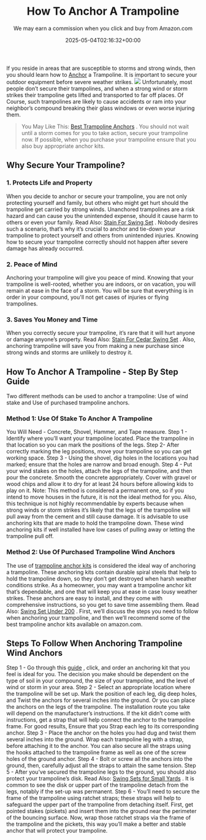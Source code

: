﻿---
author: We may earn a commission when you click and buy from Amazon.com
layout: post
title: How To Anchor A Trampoline
date: '2025-05-04T02:16:32+00:00'
categories:
- Guide
tags: []
slug: /how-to-anchor-a-trampoline/
lastmod: 2025-05-07T12:21:27+03:00
---

If you reside in areas that are susceptible to storms and strong winds, then you should learn how to
[Anchor](https://pestpolicy.com/best-trampoline-anchors/)
a Trampoline. It is important to secure your outdoor equipment before severe weather strikes.
![](/assets/img/img/)
Unfortunately, most people don’t secure their trampolines, and when a strong wind or storm strikes their trampoline gets lifted and transported to far off places.
Of Course, such trampolines are likely to cause accidents or ram into your neighbor’s compound breaking their glass windows or even worse injuring them.
> You May Like This:
> [Best Trampoline Anchors](https://pestpolicy.com/best-trampoline-anchors/)
> . You should not wait until a storm comes for you to take action, secure your trampoline now. If possible, when you purchase your trampoline ensure that you also buy appropriate anchor kits.
## Why Secure Your Trampoline?
### 1. Protects Life and Property
When you decide to anchor or secure your trampoline, you are not only protecting yourself and family, but others who might get hurt should the trampoline get carried by strong winds.
Unanchored trampolines are a risk hazard and can cause you the unintended expense, should it cause harm to others or even your family. Read Also:
[Stain For Swing Set](https://pestpolicy.com/best-stain-for-swing-set/)
.
Nobody desires such a scenario, that’s why it’s crucial to anchor and tie-down your trampoline to protect yourself and others from unintended injuries. Knowing how to secure your trampoline correctly should not happen after severe damage has already occurred.
### 2. Peace of Mind
Anchoring your trampoline will give you peace of mind. Knowing that your trampoline is well-rooted, whether you are indoors, or on vacation, you will remain at ease in the face of a storm.
You will be sure that everything is in order in your compound, you'll not get cases of injuries or flying trampolines.
### 3. Saves You Money and Time
When you correctly secure your trampoline, it’s rare that it will hurt anyone or damage anyone’s property. Read Also:
[Stain For Cedar Swing Set](https://pestpolicy.com/best-stain-for-cedar-swing-set/)
.
Also, anchoring trampoline will save you from making a new purchase since strong winds and storms are unlikely to destroy it.
## How To Anchor A Trampoline - Step By Step Guide
Two different methods can be used to anchor a trampoline: Use of wind stake and Use of purchased trampoline anchors.
### Method 1: Use Of Stake To Anchor A Trampoline
You Will Need - Concrete, Shovel, Hammer, and Tape measure.
Step 1 - Identify where you’ll want your trampoline located. Place the trampoline in that location so you can mark the positions of the legs.
Step 2- After correctly marking the leg positions, move your trampoline so you can get working space.
Step 3 - Using the shovel, dig holes in the locations you had marked; ensure that the holes are narrow and broad enough.
Step 4 - Put your wind stakes on the holes, attach the legs of the trampoline, and then pour the concrete. Smooth the concrete appropriately.
Cover with gravel or wood chips and allow it to dry for at least 24 hours before allowing kids to play on it.
Note: This method is considered a permanent one, so if you intend to move houses in the future, it is not the ideal method for you.
Also, this technique is not highly recommendable by experts because when strong winds or storm strikes it’s likely that the legs of the trampoline will pull away from the cement and still cause damage.
It is advisable to use anchoring kits that are made to hold the trampoline down. These wind anchoring kits if well installed have low cases of pulling away or letting the trampoline pull off.
### Method 2: Use Of Purchased Trampoline Wind Anchors
The use of
[trampoline anchor kits](https://pestpolicy.com/best-trampoline-anchors/)
is considered the ideal way of anchoring a trampoline.
These anchoring kits contain durable spiral steels that help to hold the trampoline down, so they don’t get destroyed when harsh weather conditions strike.
As a homeowner, you may want a trampoline anchor kit that’s dependable, and one that will keep you at ease in case lousy weather strikes.
These anchors are easy to install, and they come with comprehensive instructions, so you get to save time assembling them. Read Also:
[Swing Set Under 200](https://pestpolicy.com/best-swing-set-under-200/)
.
First, we’ll discuss the steps you need to follow when anchoring your trampoline, and then we’ll recommend some of the best trampoline anchor kits available on amazon.com.
## Steps To Follow When Anchoring Trampoline Wind Anchors
Step 1 - Go through this
[guide](https://pestpolicy.com/best-trampoline-anchors/)
, click, and order an anchoring kit that you feel is ideal for you.
The decision you make should be dependent on the type of soil in your compound, the size of your trampoline, and the level of wind or storm in your area.
Step 2 - Select an appropriate location where the trampoline will be set up. Mark the position of each leg, dig deep holes, and Twist the anchors for several inches into the ground.
Or you can place the anchors on the legs of the trampoline. The installation route you take will depend on the manufacturer’s instructions.
If the kit didn’t come with instructions, get a strap that will help connect the anchor to the trampoline frame. For good results, Ensure that you Strap each leg to its corresponding anchor.
Step 3 - Place the anchor on the holes you had dug and twist them several inches into the ground. Wrap each trampoline leg with a strap, before attaching it to the anchor.
You can also secure all the straps using the hooks attached to the trampoline frame as well as one of the screw holes of the ground anchor.
Step 4 - Bolt or screw all the anchors into the ground, then, carefully adjust all the straps to attain the same tension.
Step 5 - After you’ve secured the trampoline legs to the ground, you should also protect your trampoline’s disk. Read Also:
[Swing Sets for Small Yards](https://pestpolicy.com/best-swing-sets-for-small-yards/)
.
It is common to see the disk or upper part of the trampoline detach from the legs, notably if the set-up was permanent.
Step 6 - You’ll need to secure the frame of the trampoline using ratchet straps; these straps will help to safeguard the upper part of the trampoline from detaching itself.
First, get pointed stakes (pickets) and insert them into the ground near the perimeter of the bouncing surface.
Now, wrap those ratchet straps via the frame of the trampoline and the pickets, this way you’ll make a better and stable anchor that will protect your trampoline.